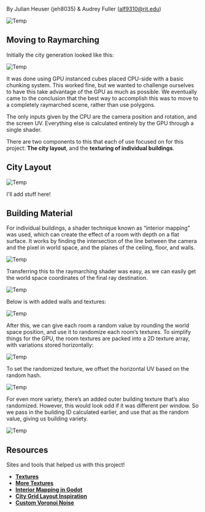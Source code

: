By Julian Heuser (jeh8035) & Audrey Fuller (alf9310@rit.edu)

![Temp](./media/temp.png?raw=true "Temp") 

## Moving to Raymarching

Initially the city generation looked like this:

![Temp](./media/temp.png?raw=true "Temp") 

It was done using GPU instanced cubes placed CPU-side with a basic chunking system. This worked fine, but we wanted to challenge ourselves to have this take advantage of the GPU as much as possible. We eventually came to the conclusion that the best way to accomplish this was to move to a completely raymarched scene, rather than use polygons.

The only inputs given by the CPU are the camera position and rotation, and the screen UV. Everything else is calculated entirely by the GPU through a single shader.

There are two components to this that each of use focused on for this project: **The city layout**, and the **texturing of individual buildings**.

## City Layout

![Temp](./media/temp.png?raw=true "Temp") 

I'll add stuff here! 

## Building Material

For individual buildings, a shader technique known as “interior mapping” was used, which can create the effect of a room with depth on a flat surface. It works by finding the intersection of the line between the camera and the pixel in world space, and the planes of the ceiling, floor, and walls.

![Temp](./media/temp.png?raw=true "Temp") 

Transferring this to the raymarching shader was easy, as we can easily get the world space coordinates of the final ray destination.

![Temp](./media/temp.png?raw=true "Temp") 

Below is with added walls and textures:

![Temp](./media/temp.png?raw=true "Temp") 

After this, we can give each room a random value by rounding the world space position, and use it to randomize each room’s textures. To simplify things for the GPU, the room textures are packed into a 2D texture array, with variations stored horizontally:

![Temp](./media/temp.png?raw=true "Temp") 

To set the randomized texture, we offset the horizontal UV based on the random hash.

![Temp](./media/temp.png?raw=true "Temp") 

For even more variety, there’s an added outer building texture that’s also randomized. However, this would look odd if it was different per window. So we pass in the building ID calculated earlier, and use that as the random value, giving us building variety.

![Temp](./media/temp.png?raw=true "Temp") 

## Resources

Sites and tools that helped us with this project!
- [**Textures**](https://ambientcg.com/)
- [**More Textures**](https://github.com/Gaxil/Unity-InteriorMapping)
- [**Interior Mapping in Godot**](https://www.youtube.com/watch?v=9Jy3cXwR7Ws)
- [**City Grid Layout Inspiration**](https://actiondawg.itch.io/lust-city-pdf)
- [**Custom Voronoi Noise**](https://godotshaders.com/shader/voronoi-%e7%bb%86%e8%83%9e%e8%be%b9%e7%95%8c%e8%b7%9d%e7%a6%bb/)

